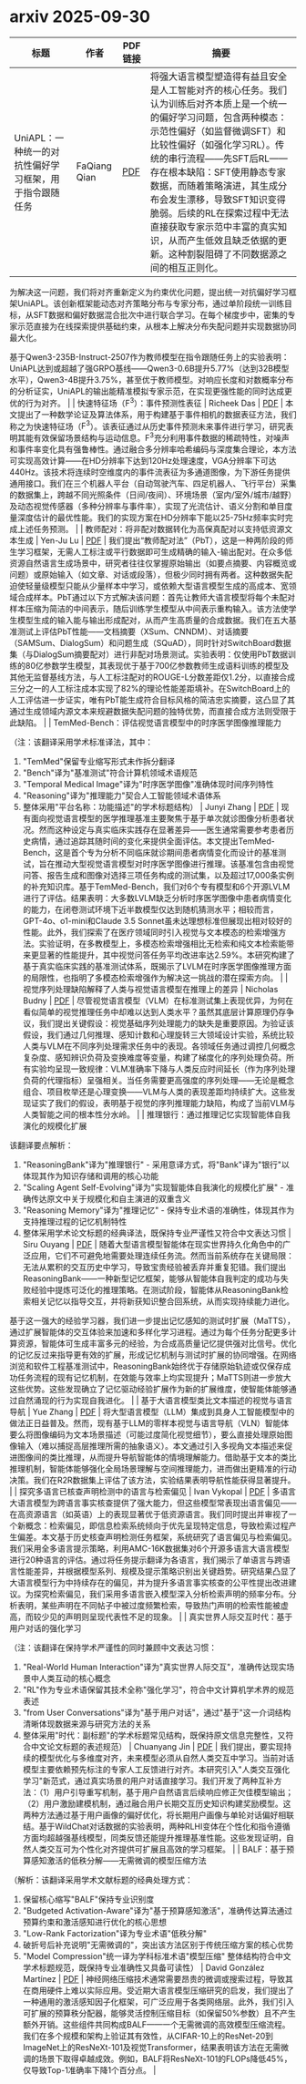 # arxiv 2025-09-30

| 标题 | 作者 | PDF链接 |  摘要 |
|------|------|--------|------|
| UniAPL：一种统一的对抗性偏好学习框架，用于指令跟随任务 | FaQiang Qian | [PDF](http://arxiv.org/pdf/2509.25148v1) | 将强大语言模型塑造得有益且安全是人工智能对齐的核心任务。我们认为训练后对齐本质上是一个统一的偏好学习问题，包含两种模态：示范性偏好（如监督微调SFT）和比较性偏好（如强化学习RL）。传统的串行流程——先SFT后RL——存在根本缺陷：SFT使用静态专家数据，而随着策略演进，其生成分布会发生漂移，导致SFT知识变得脆弱。后续的RL在探索过程中无法直接获取专家示范中丰富的真实知识，从而产生低效且缺乏依据的更新。这种割裂阻碍了不同数据源之间的相互正则化。

为解决这一问题，我们将对齐重新定义为约束优化问题，提出统一对抗偏好学习框架UniAPL。该创新框架能动态对齐策略分布与专家分布，通过单阶段统一训练目标，从SFT数据和偏好数据混合批次中进行联合学习。在每个梯度步中，密集的专家示范直接为在线探索提供基础约束，从根本上解决分布失配问题并实现数据协同最大化。

基于Qwen3-235B-Instruct-2507作为教师模型在指令跟随任务上的实验表明：UniAPL达到或超越了强GRPO基线——Qwen3-0.6B提升5.77%（达到32B模型水平），Qwen3-4B提升3.75%，甚至优于教师模型。对响应长度和对数概率分布的分析证实，UniAPL的输出能精准模拟专家示范，在实现更强性能的同时达成更优的行为对齐。 |
| 快速特征场（$\text{F}^3$）：事件预测性表征 | Richeek Das | [PDF](http://arxiv.org/pdf/2509.25146v1) | 本文提出了一种数学论证及算法体系，用于构建基于事件相机的数据表征方法，我们称之为快速特征场（$\text{F}^3$）。该表征通过从历史事件预测未来事件进行学习，研究表明其能有效保留场景结构与运动信息。$\text{F}^3$充分利用事件数据的稀疏特性，对噪声和事件率变化具有强鲁棒性。通过融合多分辨率哈希编码与深度集合理论，本方法可实现高效计算——在HD分辨率下达到120Hz处理速度，VGA分辨率下可达440Hz。该技术将连续时空维度内的事件流表征为多通道图像，为下游任务提供通用接口。我们在三个机器人平台（自动驾驶汽车、四足机器人、飞行平台）采集的数据集上，跨越不同光照条件（日间/夜间）、环境场景（室内/室外/城市/越野）及动态视觉传感器（多种分辨率与事件率），实现了光流估计、语义分割和单目度量深度估计的最优性能。我们的实现方案在HD分辨率下能以25-75Hz频率实时完成上述任务预测。 |
| 教师配对：将非配对数据转化为高保真配对以支持低资源文本生成 | Yen-Ju Lu | [PDF](http://arxiv.org/pdf/2509.25144v1) | 我们提出“教师配对法”（PbT），这是一种两阶段的师生学习框架，无需人工标注或平行数据即可生成精确的输入-输出配对。在众多低资源自然语言生成场景中，研究者往往仅掌握原始输出（如要点摘要、内容概览或问题）或原始输入（如文章、对话或段落），但极少同时拥有两者。这种数据失配迫使轻量级模型只能从少量样本中学习，或依赖大型语言模型生成的高成本、宽领域合成样本。PbT通过以下方式解决该问题：首先让教师大语言模型将每个未配对样本压缩为简洁的中间表示，随后训练学生模型从中间表示重构输入。该方法使学生模型生成的输入能与输出形成配对，从而产生高质量的合成数据。我们在五大基准测试上评估PbT性能——文档摘要（XSum、CNNDM）、对话摘要（SAMSum、DialogSum）和问题生成（SQuAD），同时针对SwitchBoard数据集（与DialogSum摘要配对）进行非配对场景测试。实验表明：仅使用PbT数据训练的80亿参数学生模型，其表现优于基于700亿参数教师生成语料训练的模型及其他无监督基线方法，与人工标注配对的ROUGE-L分数差距仅1.2分，以直接合成三分之一的人工标注成本实现了82%的理论性能差距填补。在SwitchBoard上的人工评估进一步证实，唯有PbT能生成符合目标风格的简洁忠实摘要，这凸显了其通过生成领域内源文本来规避数据失配问题的独特优势，而直接合成方法则受限于此缺陷。 |
| TemMed-Bench：评估视觉语言模型中的时序医学图像推理能力

（注：该翻译采用学术标准译法，其中：
1. "TemMed"保留专业缩写形式未作拆分翻译
2. "Bench"译为"基准测试"符合计算机领域术语规范
3. "Temporal Medical Image"译为"时序医学图像"准确体现时间序列特性
4. "Reasoning"译为"推理能力"契合人工智能领域术语体系
5. 整体采用"平台名称：功能描述"的学术标题结构） | Junyi Zhang | [PDF](http://arxiv.org/pdf/2509.25143v1) | 现有面向视觉语言模型的医学推理基准主要聚焦于基于单次就诊图像分析患者状况。然而这种设定与真实临床实践存在显著差异——医生通常需要参考患者历史病情，通过追踪其随时间的变化来提供全面评估。本文提出TemMed-Bench，这是首个专为分析不同临床就诊期间患者病情变化而设计的基准测试，旨在推动大型视觉语言模型对时序医学图像进行推理。该基准包含由视觉问答、报告生成和图像对选择三项任务构成的测试集，以及超过17,000条实例的补充知识库。基于TemMed-Bench，我们对6个专有模型和6个开源LVLM进行了评估。结果表明：大多数LVLM缺乏分析时序医学图像中患者病情变化的能力，在闭卷测试环境下近半数模型仅达到随机猜测水平；相较而言，GPT-4o、o1-mini和Claude 3.5 Sonnet虽未达理想标准但展现出相对较好的性能。此外，我们探索了在医疗领域同时引入视觉与文本模态的检索增强方法。实验证明，在多教模型上，多模态检索增强相比无检索和纯文本检索能带来更显著的性能提升，其中视觉问答任务平均改进率达2.59%。本研究构建了基于真实临床实践的基准测试体系，既揭示了LVLM在时序医学图像推理方面的局限性，也指明了多模态检索增强作为解决这一挑战的潜在探索方向。 |
| 视觉序列处理缺陷解释了人类与视觉语言模型在推理上的差异 | Nicholas Budny | [PDF](http://arxiv.org/pdf/2509.25142v1) | 尽管视觉语言模型（VLM）在标准测试集上表现优异，为何在看似简单的视觉推理任务中却难以达到人类水平？虽然其底层计算原理仍存争议，我们提出关键假设：视觉基础序列处理能力的缺失是重要原因。为验证该假设，我们通过几何推理、感知计数和心理旋转三大领域设计实验，系统比较人类与VLM在不同序列处理需求任务中的表现。各领域任务通过调控几何概念复杂度、感知辨识负荷及变换难度等变量，构建了梯度化的序列处理负荷。所有实验均呈现一致规律：VLM准确率下降与人类反应时间延长（作为序列处理负荷的代理指标）呈强相关。当任务需要更高强度的序列处理——无论是概念组合、项目枚举还是心理变换——VLM与人类的表现差距均持续扩大。这些发现证实了我们的假设，表明基于视觉的序列推理能力缺陷，构成了当前VLM与人类智能之间的根本性分水岭。 |
| 推理银行：通过推理记忆实现智能体自我演化的规模化扩展

该翻译要点解析：
1. "ReasoningBank"译为"推理银行" - 采用意译方式，将"Bank"译为"银行"以体现其作为知识存储和调用的核心功能
2. "Scaling Agent Self-Evolving"译为"实现智能体自我演化的规模化扩展" - 准确传达原文中关于规模化和自主演进的双重含义
3. "Reasoning Memory"译为"推理记忆" - 保持专业术语的准确性，体现其作为支持推理过程的记忆机制特性
4. 整体采用学术论文标题的经典译法，既保持专业严谨性又符合中文表达习惯 | Siru Ouyang | [PDF](http://arxiv.org/pdf/2509.25140v1) | 随着大型语言模型智能体在现实世界持久化角色中的广泛应用，它们不可避免地需要处理连续任务流。然而当前系统存在关键局限：无法从累积的交互历史中学习，导致宝贵经验被丢弃并重复犯错。我们提出ReasoningBank——一种新型记忆框架，能够从智能体自我判定的成功与失败经验中提炼可泛化的推理策略。在测试阶段，智能体从ReasoningBank检索相关记忆以指导交互，并将新获知识整合回系统，从而实现持续能力进化。

基于这一强大的经验学习器，我们进一步提出记忆感知的测试时扩展（MaTTS），通过扩展智能体的交互体验来加速和多样化学习进程。通过为每个任务分配更多计算资源，智能体可生成丰富多元的经验，为合成高质量记忆提供强对比信号。优化的记忆反过来指导更有效的扩展，形成记忆机制与测试时扩展的协同增强。在网络浏览和软件工程基准测试中，ReasoningBank始终优于存储原始轨迹或仅保存成功任务流程的现有记忆机制，在效能与效率上均实现提升；MaTTS则进一步放大这些优势。这些发现确立了记忆驱动经验扩展作为新的扩展维度，使智能体能够通过自然涌现的行为实现自我进化。 |
| 基于大语言模型类比文本描述的视觉与语言导航 | Yue Zhang | [PDF](http://arxiv.org/pdf/2509.25139v1) | 将大型语言模型（LLM）集成到具身人工智能模型中的做法正日益普及。然而，现有基于LLM的零样本视觉与语言导航（VLN）智能体要么将图像编码为文本场景描述（可能过度简化视觉细节），要么直接处理原始图像输入（难以捕捉高层推理所需的抽象语义）。本文通过引入多视角文本描述来促进图像间的类比推理，从而提升导航智能体的情境理解能力。借助基于文本的类比推理机制，智能体能够强化全局场景理解与空间推理能力，进而做出更精准的行动决策。我们在R2R数据集上评估了该方法，实验结果表明导航性能获得显著提升。 |
| 探究多语言已核查声明检测中的语言与检索偏见 | Ivan Vykopal | [PDF](http://arxiv.org/pdf/2509.25138v1) | 多语言大语言模型为跨语言事实核查提供了强大能力，但这些模型常表现出语言偏见——在高资源语言（如英语）上的表现显著优于低资源语言。我们同时提出并审视了一个新概念：检索偏见，即信息检索系统倾向于优先呈现特定信息，导致检索过程产生偏差。本文基于历史核查声明检测任务框架，系统研究了语言偏见与检索偏见。我们采用全多语言提示策略，利用AMC-16K数据集对6个开源多语言大语言模型进行20种语言的评估。通过将任务提示翻译为各语言，我们揭示了单语言与跨语言性能差异，并根据模型系列、规模及提示策略识别出关键趋势。研究结果凸显了大语言模型行为中持续存在的偏见，并为提升多语言事实核查的公平性提出改进建议。为探究检索偏见，我们采用多语言嵌入模型深入分析检索声明的频率分布。分析表明，某些声明在不同帖子中被过度频繁检索，导致热门声明的检索性能被虚高，而较少见的声明则呈现代表性不足的现象。 |
| 真实世界人际交互时代：基于用户对话的强化学习

（注：该翻译在保持学术严谨性的同时兼顾中文表达习惯：
1. "Real-World Human Interaction"译为"真实世界人际交互"，准确传达现实场景中人类互动的核心概念
2. "RL"作为专业术语保留其技术全称"强化学习"，符合中文计算机学术界的规范表述
3. "from User Conversations"译为"基于用户对话"，通过"基于"这一介词结构清晰体现数据来源与研究方法的关系
4. 整体采用"时代：副标题"的学术标题常见结构，既保持原文信息完整性，又符合中文论文标题的表述规范） | Chuanyang Jin | [PDF](http://arxiv.org/pdf/2509.25137v1) | 我们提出，要实现持续的模型优化与多维度对齐，未来模型必须从自然人类交互中学习。当前对话模型主要依赖预先标注的专家人工反馈进行对齐。本研究引入"人类交互强化学习"新范式，通过真实场景的用户对话直接学习。我们开发了两种互补方法：（1）用户引导重写机制，基于用户自然语言后续响应修正欠佳模型输出；（2）用户激励建模机制，通过融合用户长期交互历史知识构建奖励模型。这两种方法通过基于用户画像的偏好优化，将长期用户画像与单轮对话偏好相联结。基于WildChat对话数据的实验表明，两种RLHI变体在个性化和指令遵循方面均超越强基线模型，同类反馈还能提升推理基准性能。这些发现证明，自然人类交互可为个性化对齐提供可扩展且高效的学习框架。 |
| BALF：基于预算感知激活的低秩分解——无需微调的模型压缩方法

（解析：该翻译采用学术文献标题的经典处理方式：
1. 保留核心缩写"BALF"保持专业识别度
2. "Budgeted Activation-Aware"译为"基于预算感知激活"，准确传达算法通过预算约束和激活感知进行优化的核心思想
3. "Low-Rank Factorization"译为专业术语"低秩分解"
4. 破折号后补充说明"无需微调的"，突出该方法区别于传统压缩方案的核心优势
5. "Model Compression"统一译为学科标准术语"模型压缩"
整体结构符合中文学术标题规范，既保持专业准确性又具备可读性） | David González Martínez | [PDF](http://arxiv.org/pdf/2509.25136v1) | 神经网络压缩技术通常需要昂贵的微调或搜索过程，导致其在商用硬件上难以实际应用。受近期大语言模型压缩研究的启发，我们提出了一种通用的激活感知因子化框架，可广泛应用于各类网络层。此外，我们引入可扩展的预算秩分配器，能够灵活控制压缩目标（如保留50%参数）且不产生额外开销。这些组件共同构成BALF——一个无需微调的高效模型压缩流程。我们在多个规模和架构上验证其有效性，从CIFAR-10上的ResNet-20到ImageNet上的ResNeXt-101及视觉Transformer，结果表明该方法在无需微调的场景下取得卓越成效。例如，BALF将ResNeXt-101的FLOPs降低45%，仅导致Top-1准确率下降1个百分点。 |
